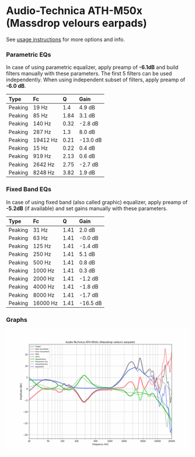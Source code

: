 # Audio-Technica ATH-M50x (Massdrop velours earpads)
See [usage instructions](https://github.com/jaakkopasanen/AutoEq#usage) for more options and info.

### Parametric EQs
In case of using parametric equalizer, apply preamp of **-6.1dB** and build filters manually
with these parameters. The first 5 filters can be used independently.
When using independent subset of filters, apply preamp of **-6.0 dB**.

| Type    | Fc       |    Q | Gain     |
|:--------|:---------|:-----|:---------|
| Peaking | 19 Hz    | 1.4  | 4.9 dB   |
| Peaking | 85 Hz    | 1.84 | 3.1 dB   |
| Peaking | 140 Hz   | 0.32 | -2.8 dB  |
| Peaking | 287 Hz   | 1.3  | 8.0 dB   |
| Peaking | 19412 Hz | 0.21 | -13.0 dB |
| Peaking | 15 Hz    | 0.22 | 0.4 dB   |
| Peaking | 919 Hz   | 2.13 | 0.6 dB   |
| Peaking | 2642 Hz  | 2.75 | -2.7 dB  |
| Peaking | 8248 Hz  | 3.82 | 1.9 dB   |

### Fixed Band EQs
In case of using fixed band (also called graphic) equalizer, apply preamp of **-5.2dB**
(if available) and set gains manually with these parameters.

| Type    | Fc       |    Q | Gain     |
|:--------|:---------|:-----|:---------|
| Peaking | 31 Hz    | 1.41 | 2.0 dB   |
| Peaking | 63 Hz    | 1.41 | -0.0 dB  |
| Peaking | 125 Hz   | 1.41 | -1.4 dB  |
| Peaking | 250 Hz   | 1.41 | 5.1 dB   |
| Peaking | 500 Hz   | 1.41 | 0.8 dB   |
| Peaking | 1000 Hz  | 1.41 | 0.3 dB   |
| Peaking | 2000 Hz  | 1.41 | -1.2 dB  |
| Peaking | 4000 Hz  | 1.41 | -1.8 dB  |
| Peaking | 8000 Hz  | 1.41 | -1.7 dB  |
| Peaking | 16000 Hz | 1.41 | -16.5 dB |

### Graphs
![](./Audio-Technica%20ATH-M50x%20(Massdrop%20velours%20earpads).png)